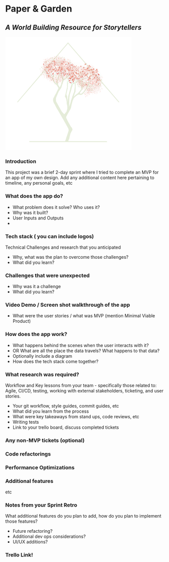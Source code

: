 # Paper & Garden
## *A World Building Resource for Storytellers*

![logo](https://github.com/taylormleigh/PaperGarden/blob/master/client/dist/builderlogo.png)

### Introduction
This project was a brief 2-day sprint where I tried to complete an MVP for an app of my own design.
Add any additional content here pertaining to timeline, any personal goals, etc

### What does the app do?
* What problem does it solve? Who uses it?
* Why was it built?
* User Inputs and Outputs
* 

### Tech stack ( you can include logos)
Technical Challenges and research that you anticipated
* Why, what was the plan to overcome those challenges?
* What did you learn?

### Challenges that were unexpected
* Why was it a challenge
* What did you learn?

### Video Demo / Screen shot walkthrough of the app
* What were the user stories /  what was MVP (mention Minimal Viable Product)

### How does the app work?
* What happens behind the scenes when the user interacts with it? 
* OR What are all the place the data travels?  What happens to that data?
* Optionally include a diagram
* How does the tech stack come together?

### What research was required?
Workflow and Key lessons from your team - specifically those related to: Agile, CI/CD, testing, working with external stakeholders, ticketing, and user stories.
* Your git workflow, style guides, commit guides, etc
* What did you learn from the process
* What were key takeaways from stand ups, code reviews, etc
* Writing tests
* Link to your trello board, discuss completed tickets

### Any non-MVP tickets (optional)

### Code refactorings

### Performance Optimizations

### Additional features
etc

### Notes from your Sprint Retro
What additional features do you plan to add, how do you plan to implement those features?
* Future refactoring?
* Additional dev ops considerations?
* UI/UX additions?

### Trello Link!
